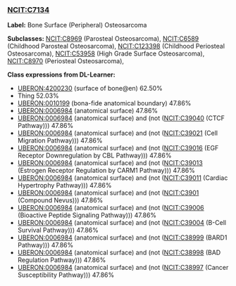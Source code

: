 
### [NCIT:C7134](http://purl.obolibrary.org/obo/NCIT_C7134)
**Label:** Bone Surface (Peripheral) Osteosarcoma

**Subclasses:** [NCIT:C8969](http://purl.obolibrary.org/obo/NCIT_C8969) (Parosteal Osteosarcoma), [NCIT:C6589](http://purl.obolibrary.org/obo/NCIT_C6589) (Childhood Parosteal Osteosarcoma), [NCIT:C123398](http://purl.obolibrary.org/obo/NCIT_C123398) (Childhood Periosteal Osteosarcoma), [NCIT:C53958](http://purl.obolibrary.org/obo/NCIT_C53958) (High Grade Surface Osteosarcoma), [NCIT:C8970](http://purl.obolibrary.org/obo/NCIT_C8970) (Periosteal Osteosarcoma), 

**Class expressions from DL-Learner:**

- [UBERON:4200230](http://purl.obolibrary.org/obo/UBERON_4200230) (surface of bone@en) 62.50%
- Thing 52.03%
- [UBERON:0010199](http://purl.obolibrary.org/obo/UBERON_0010199) (bona-fide anatomical boundary) 47.86%
- [UBERON:0006984](http://purl.obolibrary.org/obo/UBERON_0006984) (anatomical surface) 47.86%
- [UBERON:0006984](http://purl.obolibrary.org/obo/UBERON_0006984) (anatomical surface) and (not ([NCIT:C39040](http://purl.obolibrary.org/obo/NCIT_C39040) (CTCF Pathway))) 47.86%
- [UBERON:0006984](http://purl.obolibrary.org/obo/UBERON_0006984) (anatomical surface) and (not ([NCIT:C39021](http://purl.obolibrary.org/obo/NCIT_C39021) (Cell Migration Pathway))) 47.86%
- [UBERON:0006984](http://purl.obolibrary.org/obo/UBERON_0006984) (anatomical surface) and (not ([NCIT:C39016](http://purl.obolibrary.org/obo/NCIT_C39016) (EGF Receptor Downregulation by CBL Pathway))) 47.86%
- [UBERON:0006984](http://purl.obolibrary.org/obo/UBERON_0006984) (anatomical surface) and (not ([NCIT:C39013](http://purl.obolibrary.org/obo/NCIT_C39013) (Estrogen Receptor Regulation by CARM1 Pathway))) 47.86%
- [UBERON:0006984](http://purl.obolibrary.org/obo/UBERON_0006984) (anatomical surface) and (not ([NCIT:C39011](http://purl.obolibrary.org/obo/NCIT_C39011) (Cardiac Hypertrophy Pathway))) 47.86%
- [UBERON:0006984](http://purl.obolibrary.org/obo/UBERON_0006984) (anatomical surface) and (not ([NCIT:C3901](http://purl.obolibrary.org/obo/NCIT_C3901) (Compound Nevus))) 47.86%
- [UBERON:0006984](http://purl.obolibrary.org/obo/UBERON_0006984) (anatomical surface) and (not ([NCIT:C39006](http://purl.obolibrary.org/obo/NCIT_C39006) (Bioactive Peptide Signaling Pathway))) 47.86%
- [UBERON:0006984](http://purl.obolibrary.org/obo/UBERON_0006984) (anatomical surface) and (not ([NCIT:C39004](http://purl.obolibrary.org/obo/NCIT_C39004) (B-Cell Survival Pathway))) 47.86%
- [UBERON:0006984](http://purl.obolibrary.org/obo/UBERON_0006984) (anatomical surface) and (not ([NCIT:C38999](http://purl.obolibrary.org/obo/NCIT_C38999) (BARD1 Pathway))) 47.86%
- [UBERON:0006984](http://purl.obolibrary.org/obo/UBERON_0006984) (anatomical surface) and (not ([NCIT:C38998](http://purl.obolibrary.org/obo/NCIT_C38998) (BAD Regulation Pathway))) 47.86%
- [UBERON:0006984](http://purl.obolibrary.org/obo/UBERON_0006984) (anatomical surface) and (not ([NCIT:C38997](http://purl.obolibrary.org/obo/NCIT_C38997) (Cancer Susceptibility Pathway))) 47.86%


